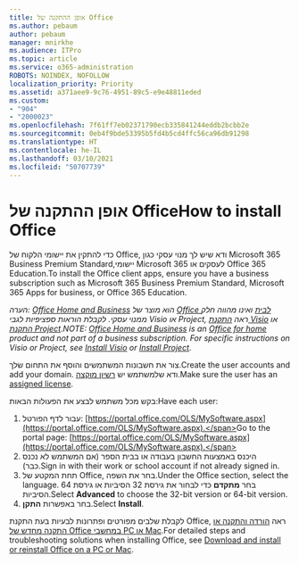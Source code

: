 ```yaml
---
title: אופן ההתקנה של Office
ms.author: pebaum
author: pebaum
manager: mnirkhe
ms.audience: ITPro
ms.topic: article
ms.service: o365-administration
ROBOTS: NOINDEX, NOFOLLOW
localization_priority: Priority
ms.assetid: a371aee9-9c76-4951-89c5-e9e48811eded
ms.custom:
- "904"
- "2000023"
ms.openlocfilehash: 7f61ff7eb02371790ecb335841244eddb2bcbb2e
ms.sourcegitcommit: 0eb4f9bde53395b5fd4b5cd4ffc56ca96db91298
ms.translationtype: HT
ms.contentlocale: he-IL
ms.lasthandoff: 03/10/2021
ms.locfileid: "50707739"
---
```

# <a name="how-to-install-office"></a><span data-ttu-id="883aa-102">אופן ההתקנה של Office</span><span class="sxs-lookup"><span data-stu-id="883aa-102">How to install Office</span></span>

<span data-ttu-id="883aa-103">כדי להתקין את יישומי הלקוח של Office, ודא שיש לך מנוי עסקי כגון Microsoft 365 Business Premium Standard,יישומי Microsoft 365 לעסקים או Office 365 Education.</span><span class="sxs-lookup"><span data-stu-id="883aa-103">To install the Office client apps, ensure you have a business subscription such as Microsoft 365 Business Premium Standard, Microsoft 365 Apps for business, or Office 365 Education.</span></span>
  
<span data-ttu-id="883aa-104">*הערה: [Office Home and Business](https://support.microsoft.com/office/office-for-home-and-office-for-business-plans-28cbc8cf-1332-4f04-9123-9b660abb629e) הוא מוצר של [Office לבית](https://support.office.com/article/28cbc8cf-1332-4f04-9123-9b660abb629e?wt.mc_id=Alchemy_ClientDIA) ואינו מהווה חלק ממנוי עסקי. לקבלת הוראות ספציפיות לגבי Visio או Project, ראה [התקנת Visio](https://support.office.com/article/f98f21e3-aa02-4827-9167-ddab5b025710) או [התקנת Project](https://support.office.com/article/7059249b-d9fe-4d61-ab96-5c5bf435f281)*.</span><span class="sxs-lookup"><span data-stu-id="883aa-104">*NOTE: [Office Home and Business](https://support.microsoft.com/office/office-for-home-and-office-for-business-plans-28cbc8cf-1332-4f04-9123-9b660abb629e) is an [Office for home](https://support.office.com/article/28cbc8cf-1332-4f04-9123-9b660abb629e?wt.mc_id=Alchemy_ClientDIA) product and not part of a business subscription. For specific instructions on Visio or Project, see [Install Visio](https://support.office.com/article/f98f21e3-aa02-4827-9167-ddab5b025710) or [Install Project](https://support.office.com/article/7059249b-d9fe-4d61-ab96-5c5bf435f281)*.</span></span>

<span data-ttu-id="883aa-105">צור את חשבונות המשתמשים והוסף את התחום שלך.</span><span class="sxs-lookup"><span data-stu-id="883aa-105">Create the user accounts and add your domain.</span></span> <span data-ttu-id="883aa-106">ודא שלמשתמש יש [רשיון מוקצה](https://docs.microsoft.com/microsoft-365/admin/add-users/add-users).</span><span class="sxs-lookup"><span data-stu-id="883aa-106">Make sure the user has an [assigned license](https://docs.microsoft.com/microsoft-365/admin/add-users/add-users).</span></span>

<span data-ttu-id="883aa-107">בקש מכל משתמש לבצע את הפעולות הבאות:</span><span class="sxs-lookup"><span data-stu-id="883aa-107">Have each user:</span></span>

1. <span data-ttu-id="883aa-108">עבור לדף הפורטל: [https://portal.office.com/OLS/MySoftware.aspx](https://portal.office.com/OLS/MySoftware.aspx).</span><span class="sxs-lookup"><span data-stu-id="883aa-108">Go to the portal page: [https://portal.office.com/OLS/MySoftware.aspx](https://portal.office.com/OLS/MySoftware.aspx).</span></span>
2. <span data-ttu-id="883aa-109">היכנס באמצעות החשבון בעבודה או בבית הספר (אם המשתמש לא נכנס כבר).</span><span class="sxs-lookup"><span data-stu-id="883aa-109">Sign in with their work or school account if not already signed in.</span></span>
3. <span data-ttu-id="883aa-110">תחת המקטע של Office, בחר את השפה.</span><span class="sxs-lookup"><span data-stu-id="883aa-110">Under the Office section, select the language.</span></span> <span data-ttu-id="883aa-111">בחר **מתקדם** כדי לבחור את גירסת 32 הסיביות או גירסת 64 הסיביות.</span><span class="sxs-lookup"><span data-stu-id="883aa-111">Select **Advanced** to choose the 32-bit version or 64-bit version.</span></span>
4. <span data-ttu-id="883aa-112">בחר באפשרות **התקן**.</span><span class="sxs-lookup"><span data-stu-id="883aa-112">Select **Install**.</span></span>

<span data-ttu-id="883aa-113">לקבלת שלבים מפורטים ופתרונות לבעיות בעת התקנת Office, ראה [הורדה והתקנה או התקנה מחדש של Office במחשבי PC או Mac](https://support.office.com/article/4414eaaf-0478-48be-9c42-23adc4716658?wt.mc_id=Alchemy_ClientDIA).</span><span class="sxs-lookup"><span data-stu-id="883aa-113">For detailed steps and troubleshooting solutions when installing Office, see [Download and install or reinstall Office on a PC or Mac](https://support.office.com/article/4414eaaf-0478-48be-9c42-23adc4716658?wt.mc_id=Alchemy_ClientDIA).</span></span>

